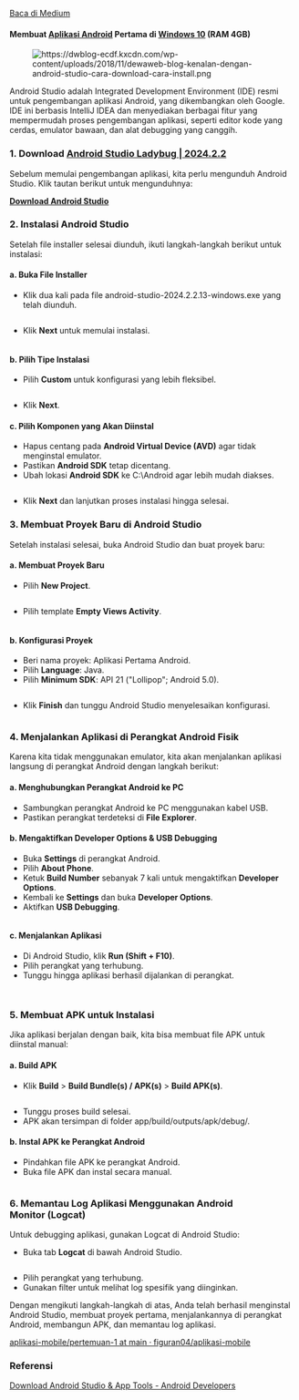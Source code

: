 <!--START_SECTION:medium-->
[Baca di Medium](https://medium.com/@dikaelsaputra/instalasi-android-studio-di-windows-89c66a7fb97e?source=rss-272e0aace4a6------2)

<h4>Membuat <a href="https://medium.com/u/e91c354ab4b5">Aplikasi Android</a> Pertama di <a href="https://medium.com/u/cfaa76168090">Windows 10</a> (RAM 4GB)</h4><figure><img alt="https://dwblog-ecdf.kxcdn.com/wp-content/uploads/2018/11/dewaweb-blog-kenalan-dengan-android-studio-cara-download-cara-install.png" src="https://cdn-images-1.medium.com/max/768/1*8gYkBEPUwlty9ELukqnbGQ.png" /></figure><p>Android Studio adalah Integrated Development Environment (IDE) resmi untuk pengembangan aplikasi Android, yang dikembangkan oleh Google. IDE ini berbasis IntelliJ IDEA dan menyediakan berbagai fitur yang mempermudah proses pengembangan aplikasi, seperti editor kode yang cerdas, emulator bawaan, dan alat debugging yang canggih.</p><h3>1. Download <a href="https://androidstudio.googleblog.com/2025/01/android-studio-ladybug-feature-drop.html">Android Studio Ladybug | 2024.2.2</a></h3><p>Sebelum memulai pengembangan aplikasi, kita perlu mengunduh Android Studio. Klik tautan berikut untuk mengunduhnya:</p><p><a href="https://redirector.gvt1.com/edgedl/android/studio/install/2024.2.2.13/android-studio-2024.2.2.13-windows.exe"><strong>Download Android Studio</strong></a></p><h3>2. Instalasi Android Studio</h3><p>Setelah file installer selesai diunduh, ikuti langkah-langkah berikut untuk instalasi:</p><h4>a. Buka File Installer</h4><ul><li>Klik dua kali pada file android-studio-2024.2.2.13-windows.exe yang telah diunduh.</li></ul><figure><img alt="" src="https://cdn-images-1.medium.com/max/768/1*1FTvej_t5TyacQKBVd86mQ.png" /></figure><ul><li>Klik <strong>Next</strong> untuk memulai instalasi.</li></ul><figure><img alt="" src="https://cdn-images-1.medium.com/max/768/1*61FojvuzmzW4Egk-4Oi96A.png" /></figure><h4>b. Pilih Tipe Instalasi</h4><ul><li>Pilih <strong>Custom</strong> untuk konfigurasi yang lebih fleksibel.</li></ul><figure><img alt="" src="https://cdn-images-1.medium.com/max/768/1*k-AQj61LwI9PB4TOYig5AA.png" /></figure><ul><li>Klik <strong>Next</strong>.</li></ul><h4>c. Pilih Komponen yang Akan Diinstal</h4><ul><li>Hapus centang pada <strong>Android Virtual Device (AVD)</strong> agar tidak menginstal emulator.</li><li>Pastikan <strong>Android SDK</strong> tetap dicentang.</li><li>Ubah lokasi <strong>Android SDK</strong> ke C:\Android agar lebih mudah diakses.</li></ul><figure><img alt="" src="https://cdn-images-1.medium.com/max/768/1*uXXf3FNIVqUWh1ricefIcQ.png" /></figure><ul><li>Klik <strong>Next</strong> dan lanjutkan proses instalasi hingga selesai.</li></ul><h3>3. Membuat Proyek Baru di Android Studio</h3><p>Setelah instalasi selesai, buka Android Studio dan buat proyek baru:</p><h4>a. Membuat Proyek Baru</h4><ul><li>Pilih <strong>New Project</strong>.</li></ul><figure><img alt="" src="https://cdn-images-1.medium.com/max/768/1*M5WDSKug05htb3EYTgM82A.png" /></figure><ul><li>Pilih template <strong>Empty Views Activity</strong>.</li></ul><figure><img alt="" src="https://cdn-images-1.medium.com/max/768/1*dj-Zb2UwRLXZGLXBXpJk7g.png" /></figure><h4>b. Konfigurasi Proyek</h4><ul><li>Beri nama proyek: Aplikasi Pertama Android.</li><li>Pilih <strong>Language</strong>: Java.</li><li>Pilih <strong>Minimum SDK</strong>: API 21 ("Lollipop"; Android 5.0).</li></ul><figure><img alt="" src="https://cdn-images-1.medium.com/max/768/1*r1hnYXXffPwj8aaETHqKgQ.png" /></figure><ul><li>Klik <strong>Finish</strong> dan tunggu Android Studio menyelesaikan konfigurasi.</li></ul><figure><img alt="" src="https://cdn-images-1.medium.com/max/768/1*s4mILo_wGoP5rWX3VcZF3g.png" /></figure><h3>4. Menjalankan Aplikasi di Perangkat Android Fisik</h3><p>Karena kita tidak menggunakan emulator, kita akan menjalankan aplikasi langsung di perangkat Android dengan langkah berikut:</p><h4>a. Menghubungkan Perangkat Android ke PC</h4><ul><li>Sambungkan perangkat Android ke PC menggunakan kabel USB.</li><li>Pastikan perangkat terdeteksi di <strong>File Explorer</strong>.</li></ul><h4>b. Mengaktifkan Developer Options & USB Debugging</h4><ul><li>Buka <strong>Settings</strong> di perangkat Android.</li><li>Pilih <strong>About Phone</strong>.</li><li>Ketuk <strong>Build Number</strong> sebanyak 7 kali untuk mengaktifkan <strong>Developer Options</strong>.</li><li>Kembali ke <strong>Settings</strong> dan buka <strong>Developer Options</strong>.</li><li>Aktifkan <strong>USB Debugging</strong>.</li></ul><figure><img alt="" src="https://cdn-images-1.medium.com/max/441/1*VTKczSqeovIQKTjXJ5teTA.png" /></figure><h4>c. Menjalankan Aplikasi</h4><ul><li>Di Android Studio, klik <strong>Run (Shift + F10)</strong>.</li><li>Pilih perangkat yang terhubung.</li><li>Tunggu hingga aplikasi berhasil dijalankan di perangkat.</li></ul><figure><img alt="" src="https://cdn-images-1.medium.com/max/768/1*2_X3wuq4EWicJPGR1GHjlQ.png" /></figure><figure><img alt="" src="https://cdn-images-1.medium.com/max/439/1*XZyC1n6PJEkS-OaG5CVAOQ.png" /></figure><h3>5. Membuat APK untuk Instalasi</h3><p>Jika aplikasi berjalan dengan baik, kita bisa membuat file APK untuk diinstal manual:</p><h4>a. Build APK</h4><ul><li>Klik <strong>Build</strong> > <strong>Build Bundle(s) / APK(s)</strong> > <strong>Build APK(s)</strong>.</li></ul><figure><img alt="" src="https://cdn-images-1.medium.com/max/768/1*pAv7FBzEiIjsiPdPkOphcQ.png" /></figure><ul><li>Tunggu proses build selesai.</li><li>APK akan tersimpan di folder app/build/outputs/apk/debug/.</li></ul><h4>b. Instal APK ke Perangkat Android</h4><ul><li>Pindahkan file APK ke perangkat Android.</li><li>Buka file APK dan instal secara manual.</li></ul><figure><img alt="" src="https://cdn-images-1.medium.com/max/445/1*VSczjtySdlvKMMx5Q2TO3w.png" /></figure><h3>6. Memantau Log Aplikasi Menggunakan Android Monitor (Logcat)</h3><p>Untuk debugging aplikasi, gunakan Logcat di Android Studio:</p><ul><li>Buka tab <strong>Logcat</strong> di bawah Android Studio.</li></ul><figure><img alt="" src="https://cdn-images-1.medium.com/max/768/1*bR29Y46yBaMQKlG_4lquFw.png" /></figure><ul><li>Pilih perangkat yang terhubung.</li><li>Gunakan filter untuk melihat log spesifik yang diinginkan.</li></ul><p>Dengan mengikuti langkah-langkah di atas, Anda telah berhasil menginstal Android Studio, membuat proyek pertama, menjalankannya di perangkat Android, membangun APK, dan memantau log aplikasi.</p><p><a href="https://github.com/figuran04/aplikasi-mobile/tree/main/pertemuan-1">aplikasi-mobile/pertemuan-1 at main · figuran04/aplikasi-mobile</a></p><h3>Referensi</h3><p><a href="https://developer.android.com/studio">Download Android Studio & App Tools - Android Developers</a></p><img alt="" height="1" src="https://medium.com/_/stat?event=post.clientViewed&referrerSource=full_rss&postId=89c66a7fb97e" width="1" />
<!--END_SECTION:medium-->
